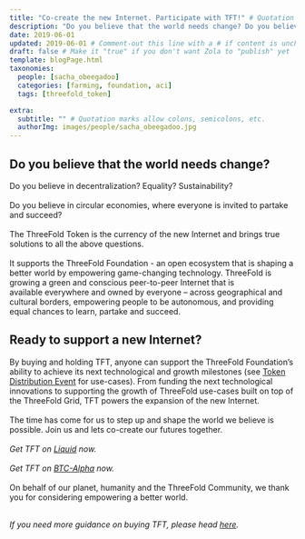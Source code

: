 ```yaml
---
title: "Co-create the new Internet. Participate with TFT!" # Quotation marks allow colons, semicolons, etc.
description: "Do you believe that the world needs change? Do you believe in decentralization? Equality? Sustainability?.." # Quotation marks allow colons, semicolons, etc.
date: 2019-06-01
updated: 2019-06-01 # Comment-out this line with a # if content is unchanged
draft: false # Make it "true" if you don't want Zola to "publish" yet
template: blogPage.html
taxonomies:
  people: [sacha_obeegadoo]
  categories: [farming, foundation, aci]
  tags: [threefold_token]

extra:
  subtitle: "" # Quotation marks allow colons, semicolons, etc.
  authorImg: images/people/sacha_obeegadoo.jpg
---
```


## Do you believe that the world needs change?

Do you believe in decentralization? Equality? Sustainability?
<br/>
<br/>
Do you believe in circular economies, where everyone is invited to partake and succeed?
<br/>
<br/>
The ThreeFold Token is the currency of the new Internet and brings true solutions to all the above questions.
<br/>
<br/>
It supports the ThreeFold Foundation - an open ecosystem that is shaping a better world by empowering game-changing technology. ThreeFold is growing a green and conscious peer-to-peer Internet that is available everywhere and owned by everyone – across geographical and cultural borders, empowering people to be autonomous, and providing equal chances to learn, partake and succeed.

## Ready to support a new Internet?

By buying and holding TFT, anyone can support the ThreeFold Foundation’s ability to achieve its next technological and growth milestones (see [Token Distribution Event](https://library.threefold.me/info/tfgrid/#/tdeoverview) for use-cases). From funding the next technological innovations to supporting the growth of ThreeFold use-cases built on top of the ThreeFold Grid, TFT powers the expansion of the new Internet.
<br/>
<br/>
The time has come for us to step up and shape the world we believe is possible. Join us and lets co-create our futures together.
<br/>
<br/>
_Get TFT on [Liquid](https://app.liquid.com/exchange/TFTBTC) now._
<br/>
<br/>
_Get TFT on [BTC-Alpha](https://btc-alpha.com/en/exchange/TFT_BTC) now._
<br/>
<br/>
On behalf of our planet, humanity and the ThreeFold Community, we thank you for considering empowering a better world.
<br/>
<br/>

_If you need more guidance on buying TFT, please head [here](https://library.threefold.me/info/tfgrid/#/how_to_buy)._
